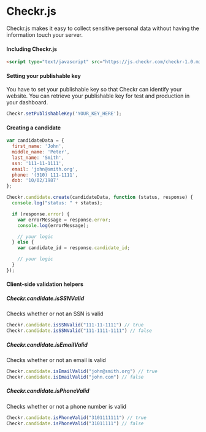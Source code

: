 Checkr.js
=========

Checkr.js makes it easy to collect sensitive personal data without having the information touch your server.

#### Including Checkr.js
```html
<script type="text/javascript" src="https://js.checkr.com/checkr-1.0.min.js"></script>
```

#### Setting your publishable key
You have to set your publishable key so that Checkr can identify your website.
You can retrieve your publishable key for test and production in your dashboard.
```javascript
Checkr.setPublishableKey('YOUR_KEY_HERE');
```

#### Creating a candidate

``` javascript
var candidateData = {
  first_name: 'John',
  middle_name: 'Peter',
  last_name: 'Smith',
  ssn: '111-11-1111',
  email: 'john@smith.org',
  phone: '(310) 111-1111',
  dob: '10/02/1987'
};
```

```javascript
Checkr.candidate.create(candidateData, function (status, response) {
  console.log("status: " + status);

  if (response.error) {
    var errorMessage = response.error;
    console.log(errorMessage);

    // your logic
  } else {
    var candidate_id = response.candidate_id;

    // your logic
  }
});
```

#### Client-side validation helpers
##### Checkr.candidate.isSSNValid
Checks whether or not an SSN is valid
```javascript
Checkr.candidate.isSSNValid("111-11-1111") // true
Checkr.candidate.isSSNValid("111-1111-1111") // false
```
##### Checkr.candidate.isEmailValid
Checks whether or not an email is valid
```javascript
Checkr.candidate.isEmailValid("john@smith.org") // true
Checkr.candidate.isEmailValid("john.com") // false
```

##### Checkr.candidate.isPhoneValid
Checks whether or not a phone number is valid
```javascript
Checkr.candidate.isPhoneValid("3101111111") // true
Checkr.candidate.isPhoneValid("31011111") // false
```
